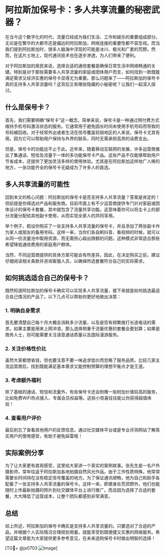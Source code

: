 # 阿拉斯加保号卡：多人共享流量的秘密武器？

在当今这个数字化的时代，流量已经成为我们生活、工作和娱乐的重要组成部分。无论是在繁华的大都市还是偏远的阿拉斯加，网络连接的重要性都不容忽视。而当我们提到阿拉斯加时，很多人脑海中浮现的可能是冰川、极光和广袤的荒野。然而，在这片土地上，现代通讯技术也在逐步渗透，为人们带来了便利。

对于阿拉斯加的居民来说，选择合适的通信套餐是确保日常生活中网络畅通的关键。特别是对于那些需要多人共享流量的家庭或团体用户而言，如何找到一款既能满足需求又经济实惠的保号卡显得尤为重要。那么问题来了——阿拉斯加的保号卡真的支持多人共享流量吗？这背后又有哪些隐藏的小秘密呢？让我们一起深入探讨。

## 什么是保号卡？

首先，我们需要明确“保号卡”这一概念。简单来说，保号卡是一种通过预付费方式维持手机号码激活状态的服务。它通常用于避免因长时间未使用手机号码而导致的号码被回收。对于经常外出或者生活在信号覆盖较弱地区的人来说，保号卡尤其有用。因为它可以帮助用户保持与外界的联系，同时无需承担高昂的话费支出。

但是，保号卡的功能远不止于此。近年来，随着移动互联网的发展，许多运营商推出了集通话、短信及流量于一体的多功能保号卡产品。这些产品不仅能够帮助用户节省成本，还提供了更加灵活多样的使用体验。尤其是在阿拉斯加这样地广人稀的地方，一张功能齐全的保号卡无疑成为了许多人的首选。

## 多人共享流量的可能性

回到本文的核心问题：阿拉斯加的保号卡是否支持多人共享流量？答案是肯定的！但前提是你得选对产品和服务商。目前市面上有不少运营商提供专门针对家庭或团体设计的保号卡套餐，其中就包含了流量共享功能。这意味着你可以将主卡上的部分流量分配给其他副卡使用，从而实现全家人的共同享用。

举个例子，假设你购买了一张支持多人共享流量的保号卡，并且添加了两张副卡作为家人或朋友的备用号码。这样一来，当你们各自刷抖音、看视频的时候，就可以从同一份流量池中取用资源，而无需担心超出限额的问题。这种模式非常适合那些希望降低通信费用的家庭用户群体。

当然，不同运营商提供的具体方案可能会有所差异。因此，在决定购买之前，建议仔细阅读相关条款并咨询客服人员，以确保所选套餐符合自己的实际需求。

## 如何挑选适合自己的保号卡？

既然知道阿拉斯加的保号卡确实可以实现多人共享流量，接下来就是如何挑选最适合自己情况的产品了。以下几点可以帮助你更好地做出决策：

### 1. 明确自身需求
首先要清楚自己每个月大概会消耗多少流量，以及是否有频繁拨打长途电话的需求。如果主要是用来上网冲浪，那么选择侧重于流量优惠的套餐会更划算；如果是商务人士，则可能需要关注语音通话质量以及国际漫游服务。

### 2. 关注价格性价比
虽然大家都想省钱，但也要注意不要一味追求低价而忽略了服务品质。比较几家主流运营商后，找到既能满足基本需求又能控制预算的理想平衡点才是王道。

### 3. 考虑额外福利
除了基础的通话、短信和流量外，有些保号卡还会附赠一些附加价值较高的服务，比如免费WiFi热点接入、专属会员权益等。这些小惊喜往往能让你获得超值体验！

### 4. 查看用户评价
最后别忘了查看其他用户的反馈信息。通过社交媒体平台或是专业评测网站了解真实用户的使用感受，有助于避免踩雷哦！

## 实际案例分享

为了让大家更有直观感受，这里给大家讲一个真实的案例故事。张先生是一名户外摄影师，常年往返于阿拉斯加各地拍摄自然风光作品。由于工作性质特殊，他常常需要长时间待在没有稳定信号覆盖的地方。为了保证通讯顺畅，他为自己和助手各配备了一张支持多人共享流量的保号卡。这样一来，即便身处荒郊野外，他们也能随时上传最新拍摄的照片到社交媒体平台上进行推广。而且因为选择了合适的套餐，大大降低了运营成本，让整个团队都感到非常满意。

## 总结

综上所述，阿拉斯加的保号卡确实是支持多人共享流量的。只要选对了合适的产品，并根据个人实际情况合理规划用量，就能享受到既便捷又实惠的网络服务。希望这篇文章能为大家提供更多参考意见，在未来选购保号卡时做出明智的选择！

[TG💪+ @jx0703 ![Image](https://github.com/user-attachments/assets/dbca1d08-cadb-493c-b0ec-ad6f7a83f270)]